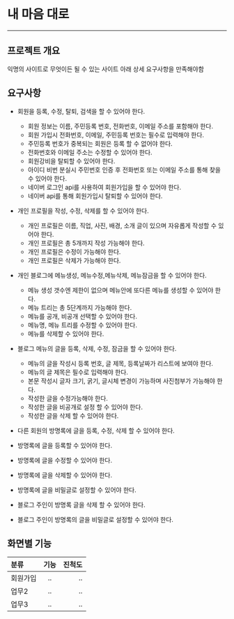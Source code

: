 # 내 마음 대로
--------------------

## 프로젝트 개요
익명의 사이트로 무엇이든 될 수 있는 사이트
아래 상세 요구사항을 만족해야함

## 요구사항
- 회원을 등록, 수정, 탈퇴, 검색을 할 수 있어야 한다.
  - 회원 정보는 이름, 주민등록 번호, 전화번호, 이메일 주소를 포함해야 한다.
  - 회원 가입시 전화번호, 이메일, 주민등록 번호는 필수로 입력해야 한다.
  - 주민등록 번호가 중복되는 회원은 등록 할 수 없어야 한다.
  - 전화번호와 이메일 주소는 수정할 수 있어야 한다.
  - 회원강비을 탈퇴할 수 있어야 한다.
  - 아이디 비번 분실시 주민번호 인증 후 전화번호 또는 이메일 주소를 통해 찾을 수 있어야 한다.
  - 네이버 로그인 api를 사용하여 회원가입을 할 수 있어야 한다.
  - 네이버 api를 통해 회원가입시 탈퇴할 수 있어야 한다.
  
- 개인 프로필을 작성, 수정, 삭제를 할 수 있어야 한다.
  - 개인 프로필은 이름, 직업, 사진, 배경, 소개 글이 있으며 자유롭게 작성할 수 있어야 한다.
  - 개인 프로필은 총 5개까지 작성 가능해야 한다.
  - 개인 프로필은 수정이 가능해야 한다.
  - 개인 프로필은 삭제가 가능해야 한다.
  
- 개인 블로그에 메뉴생성, 메뉴수정,메뉴삭제, 메뉴잠금을 할 수 있어야 한다.
  - 메뉴 생성 갯수엔 제한이 없으며 메뉴안에 또다른 메뉴를 생성할 수 있어야 한다.
  - 메뉴 트리는 총 5단계까지 가능해야 한다.
  - 메뉴를 공개, 비공개 선택할 수 있어야 한다.
  - 메뉴명, 메뉴 트리를 수정할 수 있어야 한다.
  - 메뉴를 삭제할 수 있어야 한다.
  
- 블로그 메뉴의 글을 등록, 삭제, 수정, 잠금을 할 수 있어야 한다.
  - 메뉴의 글을 작성시 등록 번호, 글 제목, 등록날짜가 리스트에 보여야 한다.
  - 메뉴의 글 제목은 필수로 입력해야 한다.
  - 본문 작성시 글자 크기, 굵기, 글시체 변경이 가능하며 사진첨부가 가능해야 한다.
  - 작성한 글을 수정가능해야 한다.
  - 작성한 글을 비공개로 설정 할 수 있어야 한다.
  - 작성한 글을 삭제 할 수 있어야 한다.
  
 - 다른 회원의 방명록에 글을 등록, 수정, 삭제 할 수 있어야 한다.
  - 방명록에 글을 등록할 수 있어야 한다.
  - 방명록에 글을 수정할 수 있어야 한다.
  - 방명록에 글을 삭제할 수 있어야 한다.
  - 방명록에 글을 비밀글로 설정할 수 있어야 한다.
  - 블로그 주인이 방명록 글을 삭제 할 수 있어야 한다.
  - 블로그 주인이 방명록의 글을 비밀글로 설정할 수 있어야 한다.


## 화면별 기능

| 분류  | 기능 | 진척도         |
| :------------ | :-----------: | -------------------: |
| 회원가입    | ..          | .. |
| 업무2    | ..      | ..           |
| 업무3     | ..  |..|
